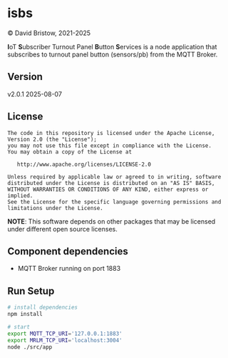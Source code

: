 # isbs

&copy; David Bristow, 2021-2025

**I**oT **S**ubscriber Turnout Panel **B**utton **S**ervices is a node application that subscribes to turnout panel button (sensors/pb) from the MQTT Broker. 

## Version
v2.0.1 2025-08-07

## License

    The code in this repository is licensed under the Apache License, Version 2.0 (the "License");
    you may not use this file except in compliance with the License.
    You may obtain a copy of the License at

       http://www.apache.org/licenses/LICENSE-2.0

    Unless required by applicable law or agreed to in writing, software
    distributed under the License is distributed on an "AS IS" BASIS,
    WITHOUT WARRANTIES OR CONDITIONS OF ANY KIND, either express or implied.
    See the License for the specific language governing permissions and
    limitations under the License.

**NOTE**: This software depends on other packages that may be licensed under different open source licenses.


## Component dependencies

* MQTT Broker running on port 1883

## Run Setup

``` bash
# install dependencies
npm install

# start
export MQTT_TCP_URI='127.0.0.1:1883'
export MRLM_TCP_URI='localhost:3004'
node ./src/app
```

